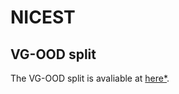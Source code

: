 # NICEST

## VG-OOD split
The VG-OOD split is avaliable at [here*](https://drive.google.com/drive/folders/1kZ0sgxN-tPmLOC4xGfQrKEnOz7Z1nnRE?usp=sharing).
